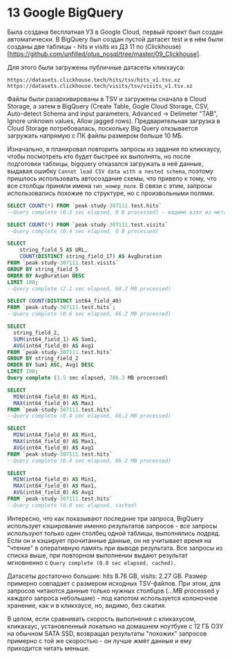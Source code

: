 # 13 Google BigQuery

Была создана бесплатная УЗ в Google Cloud, первый проект был создан автоматически. В BigQuery был создан пустой датасет test и в нём были созданы две таблицы - hits и visits из ДЗ 11 по (Clickhouse)[https://github.com/unfilled/otus_nosql/tree/master/09_Clickhouse].

Для этого были загружены публичные датасеты кликхауса:
```
https://datasets.clickhouse.tech/hits/tsv/hits_v1.tsv.xz
https://datasets.clickhouse.tech/visits/tsv/visits_v1.tsv.xz
```

Файлы были разархивированы в TSV и загружены сначала в Cloud Storage, а затем в BigQuery (Create Table, Gogle Cloud Storage, CSV, Auto-detect Schema and input parameters, Advanced -> Delimeter "TAB", Ignore unknown values, Allow jagged rows).
Предварительная загрузка в Cloud Storage потребовалась, поскольку Big Query откзывается загружать напрямую с ПК файлы размером больше 10 МБ.

Изначально, я планировал повторить запросы из задания по кликхаусу, чтобы посмотреть кто будет быстрее их выполнять, но после подготовки таблицы, bigquery отказался загружать в неё данные, выдавая ошибку `Cannot load CSV data with a nested schema`, поэтому пришлось использовать автосоздание схемы, что привело к тому, что все столбцы приняли имена `тип_номер_поля`.
В связи с этим, запросы использовались похожие по структуре, но с произвольными полями.

```sql
SELECT COUNT(*) FROM `peak-study-307111.test.hits`
--Query complete (0.3 sec elapsed, 0 B processed) - видимо взял из метаданных

SELECT COUNT(*) FROM `peak-study-307111.test.visits`
--Query complete (0.4 sec elapsed, 0 B processed)

SELECT
    string_field_5 AS URL,
    COUNT(DISTINCT string_field_17) AS AvgDuration
FROM `peak-study-307111.test.visits`
GROUP BY string_field_5
ORDER BY AvgDuration DESC
LIMIT 100;
--Query complete (2.1 sec elapsed, 68.2 MB processed)

SELECT COUNT(DISTINCT int64_field_40)
FROM `peak-study-307111.test.hits`;
--Query complete (0.6 sec elapsed, 66.2 MB processed)

SELECT
  string_field_2,
  SUM(int64_field_1) AS Sum1,
  AVG(int64_field_0) AS Avg1
FROM `peak-study-307111.test.hits`
GROUP BY string_field_2
ORDER BY Sum1 ASC, Avg1 DESC
LIMIT 100;
Query complete (3.5 sec elapsed, 786.3 MB processed)

SELECT
  MIN(int64_field_0) AS Min1,
  MAX(int64_field_0) AS Max1
FROM `peak-study-307111.test.hits`
--Query complete (0.4 sec elapsed, 66.2 MB processed)

SELECT
  MIN(int64_field_0) AS Min1,
  MAX(int64_field_0) AS Max1,
  AVG(int64_field_0) AS Avg1
FROM `peak-study-307111.test.hits`
--Query complete (0.4 sec elapsed, 66.2 MB processed)

SELECT
  MIN(int64_field_0) AS Min1,
  MAX(int64_field_0) AS Max1,
  AVG(int64_field_0) AS Avg1
FROM `peak-study-307111.test.hits`
--Query complete (0.0 sec elapsed, cached)
```

Интересно, что как показывают последние три запроса, BigQuery использует кэширование именно результатов запросов - все запросы используют только один столбец одной таблицы, выполнялись подряд. Если он и кэширует прочитанные данные, он не учитывает время на "чтение" в оперативную память при выводе результата. Все запросы из списка выше, при повторном выполнении выдают результат мгновненно с `Query complete (0.0 sec elapsed, cached)`. 

Датасеты достаточно большие: hits 8.76 GB, visits: 2.27 GB. Размер примерно совпадает с размером исходных TSV-файлов. При этом, для запросов читаются данные только нужных столбцов (...MB processed у каждого запроса небольшие) - под капотом используется колоночное хранение, как и в кликхаусе, но, видимо, без сжатия.

В целом, если сравнивать скорость выполнения с кликахусом, кликахаус, установленный локально на домашнем ноутбуке с 12 ГБ ОЗУ на обычном SATA SSD, возвращал результаты "похожих" запросов примерно с той же скоростью - он лучше жмёт данные и ему приходится читать меньше.